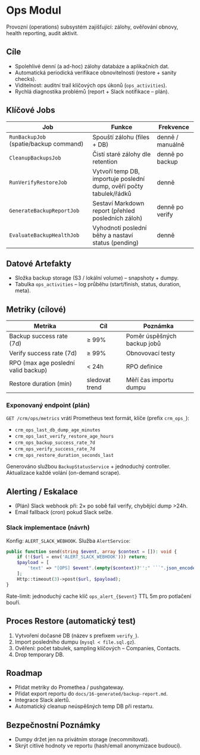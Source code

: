 # Ops Modul

Provozní (operations) subsystém zajišťující: zálohy, ověřování obnovy, health reporting, audit aktivit.

## Cíle
- Spolehlivé denní (a ad-hoc) zálohy databáze a aplikačních dat.
- Automatická periodická verifikace obnovitelnosti (restore + sanity checks).
- Viditelnost: auditní trail klíčových ops úkonů (`ops_activities`).
- Rychlá diagnostika problémů (report + Slack notifikace – plán).

## Klíčové Jobs
| Job | Funkce | Frekvence |
|-----|--------|-----------|
| `RunBackupJob` (spatie/backup command) | Spouští zálohu (files + DB) | denně / manuálně |
| `CleanupBackupsJob` | Čistí staré zálohy dle retention | denně po backup |
| `RunVerifyRestoreJob` | Vytvoří temp DB, importuje poslední dump, ověří počty tabulek/řádků | denně |
| `GenerateBackupReportJob` | Sestaví Markdown report (přehled posledních záloh) | denně po verify |
| `EvaluateBackupHealthJob` | Vyhodnotí poslední běhy a nastaví status (pending) | denně |

## Datové Artefakty
- Složka backup storage (S3 / lokální volume) – snapshoty + dumpy.
- Tabulka `ops_activities` – log průběhu (start/finish, status, duration, meta).

## Metriky (cílové)
| Metrika | Cíl | Poznámka |
|---------|-----|----------|
| Backup success rate (7d) | ≥ 99% | Poměr úspěšných backup jobů |
| Verify success rate (7d) | ≥ 99% | Obnovovací testy |
| RPO (max age poslední valid backup) | < 24h | RPO definice |
| Restore duration (min) | sledovat trend | Měří čas importu dumpu |

### Exponovaný endpoint (plán)
`GET /crm/ops/metrics` vrátí Prometheus text formát, klíče (prefix `crm_ops_`):
- `crm_ops_last_db_dump_age_minutes`
- `crm_ops_last_verify_restore_age_hours`
- `crm_ops_backup_success_rate_7d`
- `crm_ops_verify_success_rate_7d`
- `crm_ops_restore_duration_seconds_last`

Generováno službou `BackupStatusService` + jednoduchý controller. Aktualizace každé volání (on-demand scrape).

## Alerting / Eskalace
- (Plán) Slack webhook při: 2× po sobě fail verify, chybějící dump >24h.
- Email fallback (cron) pokud Slack selže.

### Slack implementace (návrh)
Konfig: `ALERT_SLACK_WEBHOOK`. Služba `AlertService`:
```php
public function send(string $event, array $context = []): void {
	if (!($url = env('ALERT_SLACK_WEBHOOK'))) return;
	$payload = [
		'text' => "[OPS] $event".(empty($context)?'':" ```".json_encode($context, JSON_UNESCAPED_UNICODE|JSON_PRETTY_PRINT)."```")
	];
	Http::timeout(3)->post($url, $payload);
}
```
Rate-limit: jednoduchý cache klíč `ops_alert_{$event}` TTL 5m pro potlačení bouří.

## Proces Restore (automatický test)
1. Vytvoření dočasné DB (název s prefixem `verify_`).
2. Import posledního dumpu (`mysql < file.sql.gz`).
3. Ověření: počet tabulek, sampling klíčových – Companies, Contacts.
4. Drop temporary DB.

## Roadmap
- Přidat metriky do Promethea / pushgateway.
- Přidat export reportu do `docs/16-generated/backup-report.md`.
- Integrace Slack alertů.
- Automatický cleanup neúspěšných temp DB při restartu.

## Bezpečnostní Poznámky
- Dumpy držet jen na privátním storage (necommitovat).
- Skrýt citlivé hodnoty ve reportu (hash/email anonymizace budoucí).
